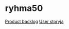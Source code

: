 # ryhma50

[Product backlog](https://docs.google.com/spreadsheets/d/1LjCUWU9zXJOxTYC1R3YRuoWr0uVzmUsfsrzPC4oFgpc/edit?usp=sharing)
[User storyja](https://docs.google.com/document/d/1Hcfs2dEpAOPRS699CDqL5iQoODS68RMpF2F8g4845x4/edit?usp=sharing)

